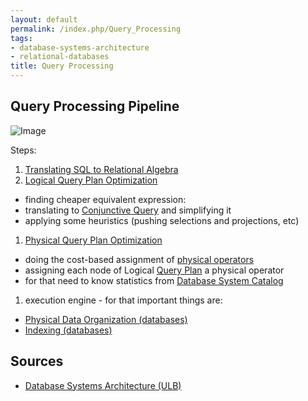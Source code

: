 ```yaml
---
layout: default
permalink: /index.php/Query_Processing
tags:
- database-systems-architecture
- relational-databases
title: Query Processing
---
```

## Query Processing Pipeline
<img src="https://raw.github.com/alexeygrigorev/wiki-figures/master/ulb/dbsa/query-processing-outline.png" alt="Image">

Steps:
1. [Translating SQL to Relational Algebra](Translating_SQL_to_Relational_Algebra)
1. [Logical Query Plan Optimization](Logical_Query_Plan_Optimization)
  - finding cheaper equivalent expression:
  - translating to [Conjunctive Query](Conjunctive_Query) and simplifying it
  - applying some heuristics (pushing selections and projections, etc)
1. [Physical Query Plan Optimization](Physical_Query_Plan_Optimization)
  - doing the cost-based assignment of [physical operators](Physical_Operators_(databases))
  - assigning each node of Logical [Query Plan](Query_Plan) a physical operator
  - for that need to know statistics from [Database System Catalog](Database_System_Catalog) 
1. execution engine - for that important things are:
  - [Physical Data Organization (databases)](Physical_Data_Organization_(databases))
  - [Indexing (databases)](Indexing_(databases))


## Sources
- [Database Systems Architecture (ULB)](Database_Systems_Architecture_(ULB))
